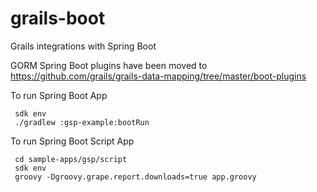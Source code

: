 grails-boot
===========

Grails integrations with Spring Boot

GORM Spring Boot plugins have been moved to https://github.com/grails/grails-data-mapping/tree/master/boot-plugins

To run Spring Boot App
```shell
 sdk env
 ./gradlew :gsp-example:bootRun
```

To run Spring Boot Script App
```shell
 cd sample-apps/gsp/script
 sdk env
 groovy -Dgroovy.grape.report.downloads=true app.groovy
```
